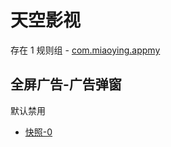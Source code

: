 # 天空影视

存在 1 规则组 - [com.miaoying.appmy](/src/apps/com.miaoying.appmy.ts)

## 全屏广告-广告弹窗

默认禁用

- [快照-0](https://i.gkd.li/import/12846524)
